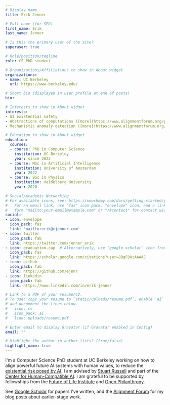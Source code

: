 ```yaml
---
# Display name
title: Erik Jenner

# Full name (for SEO)
first_name: Erik
last_name: Jenner

# Is this the primary user of the site?
superuser: true

# Role/position/tagline
role: CS PhD student

# Organizations/Affiliations to show in About widget
organizations:
- name: UC Berkeley
  url: https://www.berkeley.edu/

# Short bio (displayed in user profile at end of posts)
bio:

# Interests to show in About widget
interests:
- AI existential safety
- Abstractions of computations ([more](https://www.alignmentforum.org/posts/L8LHBTMvhLDpxDaqv/research-agenda-formalizing-abstractions-of-computations-1)), [Causal abstraction of neural networks](http://ai.stanford.edu/blog/causal-abstraction/)
- Mechanistic anomaly detection ([more](https://www.alignmentforum.org/posts/vwt3wKXWaCvqZyF74/mechanistic-anomaly-detection-and-elk))

# Education to show in About widget
education:
  courses:
  - course: PhD in Computer Science
    institution: UC Berkeley
    year: since 2022
  - course: MSc in Artificial Intelligence
    institution: University of Amsterdam
    year: 2022
  - course: BSc in Physics
    institution: Heidelberg University
    year: 2020

# Social/Academic Networking
# For available icons, see: https://wowchemy.com/docs/getting-started/page-builder/#icons
#   For an email link, use "fas" icon pack, "envelope" icon, and a link in the
#   form "mailto:your-email@example.com" or "/#contact" for contact widget.
social:
- icon: envelope
  icon_pack: fas
  link: 'mailto:erik@ejenner.com'
- icon: twitter
  icon_pack: fab
  link: https://twitter.com/jenner_erik
- icon: graduation-cap  # Alternatively, use `google-scholar` icon from `ai` icon pack
  icon_pack: fas
  link: https://scholar.google.com/citations?user=8DgF8HcAAAAJ
- icon: github
  icon_pack: fab
  link: https://github.com/ejnnr
- icon: linkedin
  icon_pack: fab
  link: https://www.linkedin.com/in/erik-jenner

# Link to a PDF of your resume/CV.
# To use: copy your resume to `static/uploads/resume.pdf`, enable `ai` icons in `params.toml`, 
# and uncomment the lines below.
# - icon: cv
#   icon_pack: ai
#   link: uploads/resume.pdf

# Enter email to display Gravatar (if Gravatar enabled in Config)
email: ""

# Highlight the author in author lists? (true/false)
highlight_name: true
---
```


I'm a Computer Science PhD student at UC Berkeley
working on how to align powerful future AI systems with human values,
to reduce the [existential risk posed by AI](https://futureoflife.org/background/benefits-risks-of-artificial-intelligence/).
I am advised by [Stuart Russell](https://people.eecs.berkeley.edu/~russell/)
and part of the [Center for Human-Compatible AI](https://humancompatible.ai/).
I am grateful to be supported by fellowships from the [Future of Life Institute](https://futureoflife.org/team/fellowship-winners-2022/)
and [Open Philanthropy](https://www.openphilanthropy.org/grants/open-phil-ai-fellowship-2022-class/).

See [Google Scholar](https://scholar.google.com/citations?user=8DgF8HcAAAAJ) for papers
I've written, and the [Alignment Forum](https://www.alignmentforum.org/users/erik-jenner)
for my blog posts about earlier-stage work.